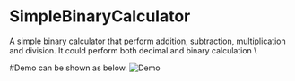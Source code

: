 # SimpleBinaryCalculator
A simple binary calculator that perform addition, subtraction, multiplication and division. It could perform both decimal and binary calculation
\

#Demo can be shown as below. 
![Demo](SimpleBinaryCalculator.png)
